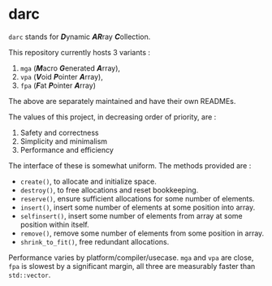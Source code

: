 # darc
`darc` stands for ***D***ynamic ***AR***ray ***C***ollection. 

This repository currently hosts 3 variants :

1. `mga` (***M***acro ***G***enerated ***A***rray),
2. `vpa` (***V***oid ***P***ointer ***A***rray), 
3. `fpa` (***F***at ***P***ointer ***A***rray)

The above are separately maintained and have their own READMEs.

The values of this project, in decreasing order of priority, are :
1. Safety and correctness
2. Simplicity and minimalism
3. Performance and efficiency

The interface of these is somewhat uniform. The methods provided are :
- `create()`, to allocate and initialize space.
- `destroy()`, to free allocations and reset bookkeeping.
- `reserve()`, ensure sufficient allocations for some number of elements.
- `insert()`, insert some number of elements at some position into array.
- `selfinsert()`, insert some number of elements from array at some position within itself.
- `remove()`, remove some number of elements from some position in array.
- `shrink_to_fit()`, free redundant allocations.

Performance varies by platform/compiler/usecase. 
`mga` and `vpa` are close, `fpa` is slowest by a significant margin, all three are measurably faster than `std::vector`.
